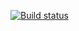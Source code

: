 [![Build status](https://ci.appveyor.com/api/projects/status/uf2koqgqnm98nkgo?svg=true)](https://ci.appveyor.com/project/comradexlight/ajs-hw7-telephone-numbers)
